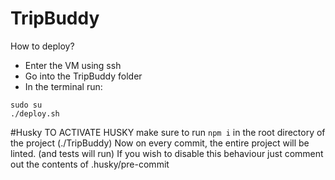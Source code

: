 # TripBuddy


How to deploy? 
 - Enter the VM using ssh
 - Go into the TripBuddy folder
 - In the terminal run: 
 ```
 sudo su
 ./deploy.sh
 ```

#Husky
TO ACTIVATE HUSKY make sure to run ```npm i``` in the root directory of the project (./TripBuddy)
Now on every commit, the entire project will be linted. (and tests will run)
If you wish to disable this behaviour just comment out the contents of .husky/pre-commit